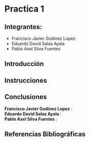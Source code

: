 # Practica 1
## Integrantes:
- Francisco Javier Godinez Lopez
- Eduardo David Salas Ayala
- Pablo Axel Silva Fuentes


## Introducción

## Instrucciones

## Conclusiones
__Francisco Javier Godinez Lopez__ :  
__Eduardo David Salas Ayala__ :  
__Pablo Axel Silva Fuentes__ :  

## Referencias Bibliográficas 
